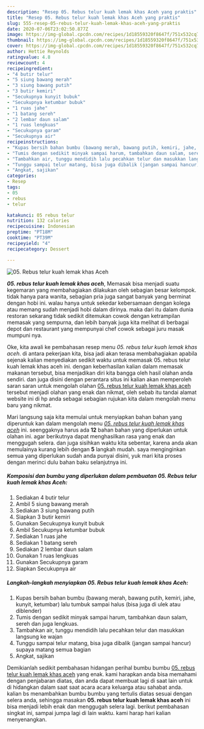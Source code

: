 ```yaml
---
description: "Resep 05. Rebus telur kuah lemak khas Aceh yang praktis"
title: "Resep 05. Rebus telur kuah lemak khas Aceh yang praktis"
slug: 555-resep-05-rebus-telur-kuah-lemak-khas-aceh-yang-praktis
date: 2020-07-06T23:02:50.877Z
image: https://img-global.cpcdn.com/recipes/1d18559320f8647f/751x532cq70/05-rebus-telur-kuah-lemak-khas-aceh-foto-resep-utama.jpg
thumbnail: https://img-global.cpcdn.com/recipes/1d18559320f8647f/751x532cq70/05-rebus-telur-kuah-lemak-khas-aceh-foto-resep-utama.jpg
cover: https://img-global.cpcdn.com/recipes/1d18559320f8647f/751x532cq70/05-rebus-telur-kuah-lemak-khas-aceh-foto-resep-utama.jpg
author: Hettie Reynolds
ratingvalue: 4.8
reviewcount: 4
recipeingredient:
- "4 butir telur"
- "5 siung bawang merah"
- "3 siung bawang putih"
- "3 butir kemiri"
- "Secukupnya kunyit bubuk"
- "Secukupnya ketumbar bubuk"
- "1 ruas jahe"
- "1 batang sereh"
- "2 lembar daun salam"
- "1 ruas lengkuas"
- "Secukupnya garam"
- "Secukupnya air"
recipeinstructions:
- "Kupas bersih bahan bumbu (bawang merah, bawang putih, kemiri, jahe, kunyit, ketumbar) lalu tumbuk sampai halus (bisa juga di ulek atau diblender)"
- "Tumis dengan sedikit minyak sampai harum, tambahkan daun salam, sereh dan juga lengkuas."
- "Tambahkan air, tunggu mendidih lalu pecahkan telur dan masukkan langsung ke wajan"
- "Tunggu sampai telur matang, bisa juga dibalik (jangan sampai hancur) supaya matang semua bagian"
- "Angkat, sajikan"
categories:
- Resep
tags:
- 05
- rebus
- telur

katakunci: 05 rebus telur 
nutrition: 132 calories
recipecuisine: Indonesian
preptime: "PT18M"
cooktime: "PT39M"
recipeyield: "4"
recipecategory: Dessert

---
```



![05. Rebus telur kuah lemak khas Aceh](https://img-global.cpcdn.com/recipes/1d18559320f8647f/751x532cq70/05-rebus-telur-kuah-lemak-khas-aceh-foto-resep-utama.jpg)

<b><i>05. rebus telur kuah lemak khas aceh</i></b>, Memasak bisa menjadi suatu kegemaran yang membahagiakan dilakukan oleh sebagian besar kelompok. tidak hanya para wanita, sebagian pria juga sangat banyak yang berminat dengan hobi ini. walau hanya untuk sekedar kebersamaan dengan kolega atau memang sudah menjadi hobi dalam dirinya. maka dari itu dalam dunia restoran sekarang tidak sedikit ditemukan cowok dengan ketrampilan memasak yang sempurna, dan lebih banyak juga kita melihat di berbagai depot dan restaurant yang mempunyai chef cowok sebagai juru masak mumpuni nya.



Oke, kita awali ke pembahasan resep menu <i>05. rebus telur kuah lemak khas aceh</i>. di antara pekerjaan kita, bisa jadi akan terasa membahagiakan apabila sejenak kalian menyediakan sedikit waktu untuk memasak 05. rebus telur kuah lemak khas aceh ini. dengan keberhasilan kalian dalam memasak makanan tersebut, bisa menjadikan diri kita bangga oleh hasil olahan anda sendiri. dan juga disini dengan perantara situs ini kalian akan memperoleh saran saran untuk mengolah olahan <u>05. rebus telur kuah lemak khas aceh</u> tersebut menjadi olahan yang enak dan nikmat, oleh sebab itu tandai alamat website ini di hp anda sebagai sebagian rujukan kita dalam mengolah menu baru yang nikmat.


Mari langsung saja kita memulai untuk menyiapkan bahan bahan yang diperuntuk kan dalam mengolah menu <u><i>05. rebus telur kuah lemak khas aceh</i></u> ini. seenggaknya harus ada <b>12</b> bahan bahan yang diperlukan untuk olahan ini. agar berikutnya dapat menghasilkan rasa yang enak dan menggugah selera. dan juga sisihkan waktu kita sebentar, karena anda akan memulainya kurang lebih dengan <b>5</b> langkah mudah. saya menginginkan semua yang diperlukan sudah anda punyai disini, yuk mari kita proses dengan merinci dulu bahan baku selanjutnya ini.

<!--inarticleads1-->

##### Komposisi dan bumbu yang diperlukan dalam pembuatan 05. Rebus telur kuah lemak khas Aceh:

1. Sediakan 4 butir telur
1. Ambil 5 siung bawang merah
1. Sediakan 3 siung bawang putih
1. Siapkan 3 butir kemiri
1. Gunakan Secukupnya kunyit bubuk
1. Ambil Secukupnya ketumbar bubuk
1. Sediakan 1 ruas jahe
1. Sediakan 1 batang sereh
1. Sediakan 2 lembar daun salam
1. Gunakan 1 ruas lengkuas
1. Gunakan Secukupnya garam
1. Siapkan Secukupnya air




<!--inarticleads2-->

##### Langkah-langkah menyiapkan 05. Rebus telur kuah lemak khas Aceh:

1. Kupas bersih bahan bumbu (bawang merah, bawang putih, kemiri, jahe, kunyit, ketumbar) lalu tumbuk sampai halus (bisa juga di ulek atau diblender)
1. Tumis dengan sedikit minyak sampai harum, tambahkan daun salam, sereh dan juga lengkuas.
1. Tambahkan air, tunggu mendidih lalu pecahkan telur dan masukkan langsung ke wajan
1. Tunggu sampai telur matang, bisa juga dibalik (jangan sampai hancur) supaya matang semua bagian
1. Angkat, sajikan




Demikianlah sedikit pembahasan hidangan perihal bumbu bumbu <u>05. rebus telur kuah lemak khas aceh</u> yang enak. kami harapkan anda bisa memahami dengan penjabaran diatas, dan anda dapat membuat lagi di saat lain untuk di hidangkan dalam saat saat acara acara keluarga atau sahabat anda. kalian bs menambahkan bumbu bumbu yang tertulis diatas sesuai dengan selera anda, sehingga masakan <b>05. rebus telur kuah lemak khas aceh</b> ini bisa menjadi lebih enak dan menggugah selera lagi. berikut pembahasan singkat ini, sampai jumpa lagi di lain waktu. kami harap hari kalian menyenangkan.
